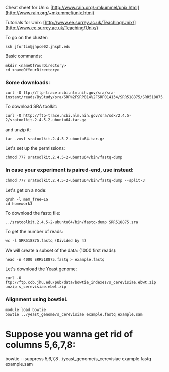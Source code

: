 Cheat sheet for Unix: [http://www.rain.org/~mkummel/unix.html](http://www.rain.org/~mkummel/unix.html)

Tutorials for Unix: [http://www.ee.surrey.ac.uk/Teaching/Unix/](http://www.ee.surrey.ac.uk/Teaching/Unix/)


To go on the cluster:

    ssh jfortin@jhpce02.jhsph.edu

Basic commands:

    mkdir <nameOfYourDirectory>
    cd <nameOfYourDirectory>

### Some downloads:

    curl -O ftp://ftp-trace.ncbi.nlm.nih.gov/sra/sra-instant/reads/ByStudy/sra/SRP%2FSRP014%2FSRP014134/SRR518875/SRR518875.sra

To download SRA toolkit:

    curl -O http://ftp-trace.ncbi.nlm.nih.gov/sra/sdk/2.4.5-2/sratoolkit.2.4.5-2-ubuntu64.tar.gz

and unzip it:

    tar -zxvf sratoolkit.2.4.5-2-ubuntu64.tar.gz
 
Let's set up the permissions:

    chmod 777 sratoolkit.2.4.5-2-ubuntu64/bin/fastq-dump
    
### In case your experiment is paired-end, use instead:
    chmod 777 sratoolkit.2.4.5-2-ubuntu64/bin/fastq-dump --split-3

Let's get on a node:

    qrsh -l mem_free=1G
    cd homework3

To download the fastq file:

    ../sratoolkit.2.4.5-2-ubuntu64/bin/fastq-dump SRR518875.sra

To get the number of reads:

    wc -l SRR518875.fastq (Divided by 4)


We will create a subset of the data: (1000 first reads):

    head -n 4000 SRR518875.fastq > example.fastq



Let's download the Yeast genome:

    curl -O ftp://ftp.ccb.jhu.edu/pub/data/bowtie_indexes/s_cerevisiae.ebwt.zip
    unzip s_cerevisiae.ebwt.zip

### Alignment using bowtieL
    module load bowtie
    bowtie ../yeast_genome/s_cerevisiae example.fastq example.sam 
    
# Suppose you wanna get rid of columns 5,6,7,8:
bowtie  --suppress 5,6,7,8 ../yeast_genome/s_cerevisiae example.fastq example.sam 





